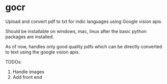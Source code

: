 # gocr
Upload and convert pdf to txt for indic languages using Google vision apis

Should be installable on windows, mac, linux after the basic python packages are installed. 

As of now, handles only good quality pdfs which can be directly converted to text using the google vision apis. 


TODOs:
1. Handle images
2. Add front end
